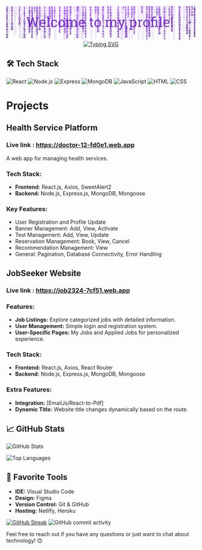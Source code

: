 

<img src='./assets/header.png'>

<div align="center">
  <a href="https://git.io/typing-svg">
    <img src="https://readme-typing-svg.demolab.com?font=Roboto&weight=800&size=37&pause=1000&color=7C35CD&center=true&vCenter=true&random=false&width=435&lines=I'm+Minhaj;React+Developer;Frontend+Developer;Mern+Stack+Developer" alt="Typing SVG" />
  </a>
</div>


## 🛠️ Tech Stack

![React](https://img.shields.io/badge/-React-61DAFB?style=flat&logo=react&logoColor=white)
![Node.js](https://img.shields.io/badge/-Node.js-339933?style=flat&logo=node.js&logoColor=white)
![Express](https://img.shields.io/badge/-Express-000000?style=flat&logo=express&logoColor=white)
![MongoDB](https://img.shields.io/badge/-MongoDB-47A248?style=flat&logo=mongodb&logoColor=white)
![JavaScript](https://img.shields.io/badge/-JavaScript-F7DF1E?style=flat&logo=javascript&logoColor=white)
![HTML](https://img.shields.io/badge/-HTML-E34F26?style=flat&logo=html5&logoColor=white)
![CSS](https://img.shields.io/badge/-CSS-1572B6?style=flat&logo=css3&logoColor=white)




# Projects

## Health Service Platform 

### Live link : https://doctor-12-fd0e1.web.app
A web app for managing health services.

### Tech Stack:
- **Frontend:** React.js, Axios, SweetAlert2
- **Backend:** Node.js, Express.js, MongoDB, Mongoose

### Key Features:
- User Registration and Profile Update
- Banner Management: Add, View, Activate
- Test Management: Add, View, Update
- Reservation Management: Book, View, Cancel
- Recommendation Management: View
- General: Pagination, Database Connectivity, Error Handling


## JobSeeker Website 

### Live link : https://job2324-7cf51.web.app

### Features:
- **Job Listings:** Explore categorized jobs with detailed information.
- **User Management:** Simple login and registration system.
- **User-Specific Pages:** My Jobs and Applied Jobs for personalized experience.

### Tech Stack:
- **Frontend:** React.js, Axios, React Router
- **Backend:** Node.js, Express.js, MongoDB, Mongoose

### Extra Features:
- **Integration:** [EmailJs/React-to-Pdf] 
- **Dynamic Title:** Website title changes dynamically based on the route.



## 📈 GitHub Stats

![GitHub Stats](https://github-readme-stats.vercel.app/api?username=jkminhaj&show_icons=true&count_private=true&hide=contribs,issues&theme=midnight-purple)

![Top Languages](https://github-readme-stats.vercel.app/api/top-langs/?username=jkminhaj&layout=compact&theme=midnight-purple)



## 🔧 Favorite Tools

- **IDE:** Visual Studio Code
- **Design:** Figma
- **Version Control:** Git & GitHub
- **Hosting:** Netlify, Heroku




[![GitHub Streak](https://github-readme-streak-stats.herokuapp.com?user=jkminhaj&theme=midnight-purple&hide_border=true&border_radius=5&card_width=1000)](https://git.io/streak-stats)
![GitHub commit activity](https://img.shields.io/github/commit-activity/m/jkminhaj/job-client)



Feel free to reach out if you have any questions or just want to chat about technology! 😊
